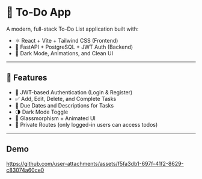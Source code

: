 # 📝 To-Do App

A modern, full-stack To-Do List application built with:

- ⚛️ React + Vite + Tailwind CSS (Frontend)
- 🚀 FastAPI + PostgreSQL + JWT Auth (Backend)
- 🌙 Dark Mode, Animations, and Clean UI

---

## 🌟 Features

- 🔐 JWT-based Authentication (Login & Register)
- ✅ Add, Edit, Delete, and Complete Tasks
- 📅 Due Dates and Descriptions for Tasks
- 🌗 Dark Mode Toggle
- 🧊 Glassmorphism + Animated UI
- 🎯 Private Routes (only logged-in users can access todos)

---

## Demo

https://github.com/user-attachments/assets/f5fa3db1-697f-41f2-8629-c83074a60ce0


